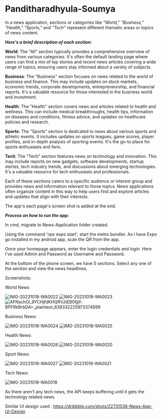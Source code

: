 # Panditharadhyula-Soumya
In a news application, sections or categories like _"World," "Business," "Health," "Sports,"_ and _"Tech"_ represent different thematic areas or topics of news content. 

_**Here's a brief description of each section:**_

**World**: The "All" section typically provides a comprehensive overview of news from various categories. It's often the default landing page where users can find a mix of top stories and recent news articles covering a wide range of topics, ensuring users stay informed about a variety of subjects.

**Business**: The "Business" section focuses on news related to the world of business and finance. This may include updates on stock markets, economic trends, corporate developments, entrepreneurship, and financial reports. It's a valuable resource for those interested in the business world and investment.

**Health**: The "Health" section covers news and articles related to health and wellness. This can include medical breakthroughs, health tips, information on diseases and conditions, fitness advice, and updates on healthcare policies and research.

**Sports**: The "Sports" section is dedicated to news about various sports and athletic events. It includes updates on sports leagues, game scores, player profiles, and in-depth analysis of sporting events. It's the go-to place for sports enthusiasts and fans.

**Tech**: The "Tech" section features news on technology and innovation. This may include reports on new gadgets, software developments, startup stories, tech industry trends, and discussions about emerging technologies. It's a valuable resource for tech enthusiasts and professionals.

Each of these sections caters to a specific audience or interest group and provides news and information relevant to those topics. News applications often organize content in this way to help users find and explore articles and updates that align with their interests.

The app's each page's screen shot is added at the end.

_**Process on how to run the app:**_

In cmd, migrate to News-Application folder created. 

Using the command 'npx expo start', start the metro bundler. As I have Expo go installed in my android app, scan the QR from the app. 

Once your homepage appears, enter the login credentials and login. Here I've used Admin and Password as Username and Password.

At the bottom of the phone screen, we have 5 sections. Select any one of the section and view the news headlines.



Screenshots:

World News 

![IMG-20231018-WA0022](https://github.com/soumyapandit0415/Panditharadhyula-Soumya/assets/91374416/18d3bcf7-4bb0-4bc4-870c-7c31a9ff8a5a)
![IMG-20231018-WA0023](https://github.com/soumyapandit0415/Panditharadhyula-Soumya/assets/91374416/bb52c3d7-a6d6-4c97-9b3c-4a0da2849f63)
![AFNschOi_9YCHjfdKHQffVJtEB0fjjlf-BPFRkBrbDA=_plaintext_638332225973374999](https://github.com/soumyapandit0415/Panditharadhyula-Soumya/assets/91374416/ad50ffb4-ae1c-47c8-94c9-b824be83e408)

Business News:

![IMG-20231018-WA0024](https://github.com/soumyapandit0415/Panditharadhyula-Soumya/assets/91374416/7c83ba58-bfe9-4e71-ba3a-bff9c53d2e3a)
![IMG-20231018-WA0025](https://github.com/soumyapandit0415/Panditharadhyula-Soumya/assets/91374416/18c97f9b-779e-4e4e-b180-92ce9b9378ec)

Health News:

![IMG-20231018-WA0026](https://github.com/soumyapandit0415/Panditharadhyula-Soumya/assets/91374416/e78e9b0b-6ae4-49e2-a604-daef91147abf)
![IMG-20231018-WA0020](https://github.com/soumyapandit0415/Panditharadhyula-Soumya/assets/91374416/c5322ca7-7bda-4d1b-af56-90c5dc30a4ff)

Sport News:

![IMG-20231018-WA0027](https://github.com/soumyapandit0415/Panditharadhyula-Soumya/assets/91374416/a665e16d-8c3b-42d4-92b4-80a6597725e1)
![IMG-20231018-WA0021](https://github.com/soumyapandit0415/Panditharadhyula-Soumya/assets/91374416/b2589316-8c27-403a-9fd5-71f0764d7265)

Tech News:

![IMG-20231018-WA0018](https://github.com/soumyapandit0415/Panditharadhyula-Soumya/assets/91374416/d3345e7e-822c-41f1-90b7-6e7a56c1d3fe)


As there aren't any tech news, the API keeps buffering until it gets the technology related news.

Similar UI design used :
https://dribbble.com/shots/22731538-News-App-UI-Design

